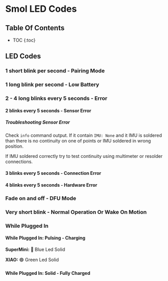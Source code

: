 # Smol LED Codes

## Table Of Contents

- TOC
  {:toc}

## LED Codes

### 1 short blink per second - Pairing Mode

### 1 long blink per second - Low Battery

### 2 - 4 long blinks every 5 seconds - Error

#### 2 blinks every 5 seconds - Sensor Error

##### Troubleshooting Sensor Error

Check `info` command output. If it contain `IMU: None` and it IMU is soldered than there is no continuity on one of points or IMU soldered in wrong position. 

If IMU soldered correctly try to test continuity using multimeter or resolder connections.


#### 3 blinks every 5 seconds - Connection Error

#### 4 blinks every 5 seconds - Hardware Error

### Fade on and off - DFU Mode

### Very short blink - Normal Operation Or Wake On Motion

### While Plugged In

#### While Plugged In: Pulsing - Charging

**SuperMini:** 🔵 Blue Led Solid

**XIAO:** 🟢 Green Led Solid

#### While Plugged In: Solid - Fully Charged